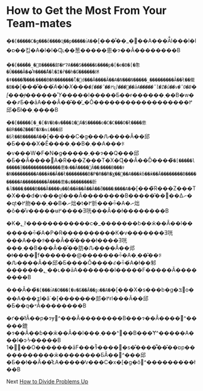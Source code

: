 # How to Get the Most From Your Team-mates

�`�[�����C�g���ő����Ɋ��p�����ɂ́A�`�[���̐��_�𖁂��A���ׂĂ̐l���l�I�ɒ��킵�A�l�I�Ɋւ��葱�����悤�ɂ��Ă��������B

�`�[���̐��_�𔭒B�����邽�߂ɁA���S�����̈ߕ����p�[�e�B�[�̂悤�Ȗ����Ȃ��̂͗ǂ����̂́A�l�I�ȑ��h�Ɠ������炢�ǂ����̂ł͂����܂����B�N�������̐l�𑸏d���Ă����Ȃ��A�N���N�����_���������Ȃ��ł��傤�B�`�[���̐��_�́A�l�X���`�[���̂��߂ɋ]���𕥂��āA�����̌l�I�ȗ��v�̑O�Ƀ`�[���̗ǂ������̊ϓ_�����l�����Ƃ��ɍ������܂��B�w���҂Ƃ��āA���Ȃ��͂��̓_�Ŏ������������������߂邱�Ƃ͂ł��܂����B

�`�[�����[�_�[�V�b�v�̌���1�́A�S�����o�C�C���O�ł����悤�ɃR���Z���T�X�𑣐i���邱�Ƃł��B�����́A�`�[�����C�g���Ԉ����Ă��邱�Ƃ����X�Ӗ����܂��B�܂��A���ꂪ�v���W�F�N�g�����܂��ɂ��Q���邱�Ƃ��Ȃ����΁A�R���Z���T�X�Ɋ��Â��Ď����̃`�[���̉��l�����Ǝ��̂������������悤�ɂ��Ȃ����΂Ȃ��܂����B���ꂪ�N���������A���ӂ��Ȃ��ł��������B�P�Ɍ��R�Ɣ��΂��A���ӂɓ��ӂ��Ă��������B���������A���������Ă����悤�ɕ��������肵�Ă͂����܂����B���Ȃ����ӌ��ɓ��ӂ��Ă��Ȃ��ƌ����܂����A�`�[���̃R���Z���T�X���d�v���ƍl���Ă��������B�����͂��΂��Δނ��ɋt�߂肳���܂��B�ނ炪�t�߂肵���ꍇ�A�ނ炪�ŏ��̌v�����ʉ߂����Ǝ咣���Ȃ��ł��������B

�K�؂ȑ������������c�_�������ɓ��ӂ��Ȃ��l�������ꍇ�́A�P�Ɍ����������K�v�������Ǝ咣���A���ꂪ���Ȃ��̌����ł����Ǝ咣���܂��B���Ȃ��̌��肪�Ԉ����Ă��邩�ǂ����𔻒f�������@�������ꍇ�A�܂��͂��ꂪ�Ԉ����Ă��邱�Ƃ����Ŏ����ꂽ�ꍇ�́A�ł��邾�������؂��ւ��āA�������l�����F�����Ă��������B

���Ȃ��̃`�[���ɂ́A�O���[�v�Ƃ��Ă��ʂɂ��A�`�[���X�s���b�g�𐶂ݏo���A���ʓI�ȃ`�[�������邽�߂ɍl���Ă��邱�Ƃ��q�˂Ă��������B

�ґ��ł͂Ȃ��p�ɂɏ܎^���Ă��������B���ɂ��Ȃ����܎^�����鎞�ɂ��Ȃ��ɓ��ӂ��Ȃ��l���܎^���܂��B���Ɏ^�����A���I�ɔᔻ�����B 1�̗��O�������āF���ɂ͐����⎸�s�̐����͌��̌��ׂɒp�����������ӂ��������ƂȂ��܎^���邱�Ƃ��ł��Ȃ��̂ŁA�����̓v���C�x�[�g�ŏ܎^�������ׂ��ł��B

Next [How to Divide Problems Up](04-How%20to%20Divide%20Problems%20Up.md)